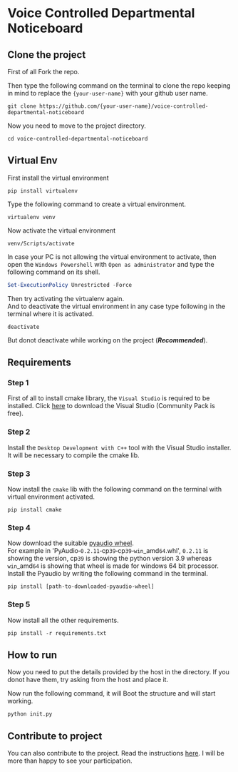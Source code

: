 # Voice Controlled Departmental Noticeboard


## Clone the project
First of all Fork the repo.

Then type the following command on the terminal to clone the repo keeping in mind to replace the `{your-user-name}` with your github user name.
```terminal
git clone https://github.com/{your-user-name}/voice-controlled-departmental-noticeboard
```
Now you need to move to the project directory.
```terminal
cd voice-controlled-departmental-noticeboard
```

## Virtual Env
First install the virtual environment
```terminal
pip install virtualenv
```
Type the following command to create a virtual environment.
```terminal
virtualenv venv
```
Now activate the virtual environment
```terminal
venv/Scripts/activate
```
In case your PC is not allowing the virtual environment to activate, then open the `Windows Powershell` with `Open as administrator` and type the following command on its shell.
```powershell
Set-ExecutionPolicy Unrestricted -Force
```
Then try activating the virtualenv again.  
And to deactivate the virtual environment in any case type following in the terminal where it is activated.
```terminal
deactivate
```
But donot deactivate while working on the project (***Recommended***).

## Requirements

### Step 1
First of all to install cmake library, the `Visual Studio` is required to be installed. Click [here](https://visualstudio.microsoft.com/downloads/) to download the Visual Studio (Community Pack is free).

### Step 2
Install the `Desktop Development with C++` tool with the Visual Studio installer. It will be necessary to compile the cmake lib.

### Step 3
Now install the `cmake` lib with the following command on the terminal with virtual environment activated.
```teerminal
pip install cmake
```

### Step 4
Now download the suitable [pyaudio wheel](https://www.lfd.uci.edu/~gohlke/pythonlibs/#pyaudio).  
For example in 'PyAudio‑`0.2.11`‑cp`39`‑cp`39`‑`win`_amd`64`.whl', `0.2.11` is showing the version, cp`39` is showing the python version 3.9 whereas `win`_amd`64` is showing that wheel is made for windows 64 bit processor.  
Install the Pyaudio by writing the following command in the terminal.
```terminal
pip install [path-to-downloaded-pyaudio-wheel]
```

### Step 5
Now install all the other requirements.
```terminal
pip install -r requirements.txt
```

## How to run
Now you need to put the details provided by the host in the directory. If you donot have them, try asking from the host and place it.

Now run the following command, it will Boot the structure and will start working.
```terminal
python init.py
```

## Contribute to project
You can also contribute to the project. Read the instructions [here](Contributing.md). I will be more than happy to see your participation.